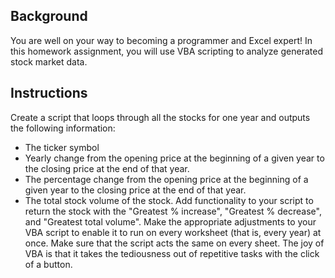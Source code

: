 ## Background
You are well on your way to becoming a programmer and Excel expert! In this homework assignment, you will use VBA scripting to analyze generated stock market data.

## Instructions
Create a script that loops through all the stocks for one year and outputs the following information:
- The ticker symbol
- Yearly change from the opening price at the beginning of a given year to the closing price at the end of that year.
- The percentage change from the opening price at the beginning of a given year to the closing price at the end of that year.
- The total stock volume of the stock.
Add functionality to your script to return the stock with the "Greatest % increase", "Greatest % decrease", and "Greatest total volume".
Make the appropriate adjustments to your VBA script to enable it to run on every worksheet (that is, every year) at once.
Make sure that the script acts the same on every sheet. The joy of VBA is that it takes the tediousness out of repetitive tasks with the click of a button.
